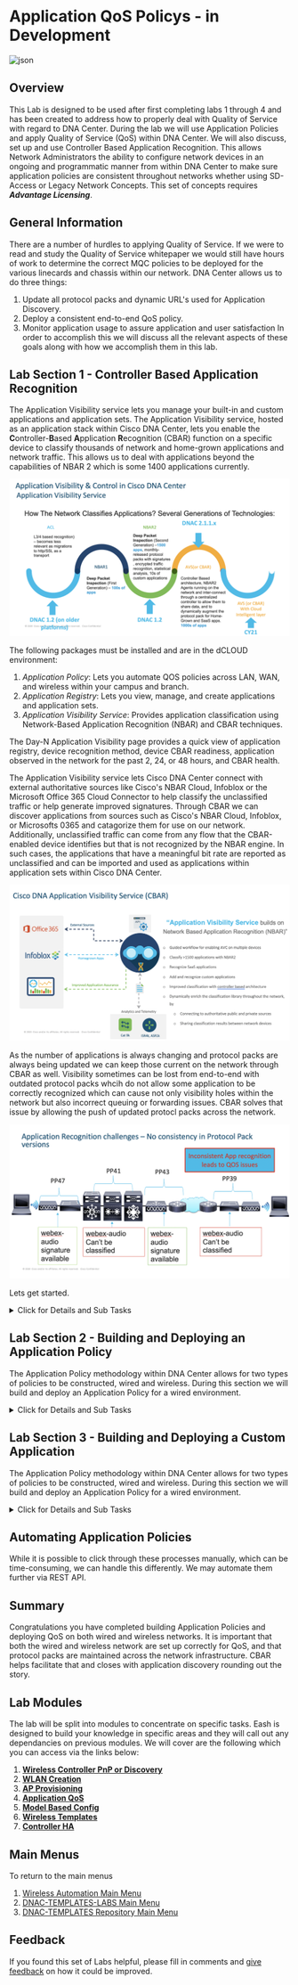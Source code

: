 # Application QoS Policys - in Development
![json](./images/module4-applicationqos/underconstruction.png?raw=true "Import JSON")
## Overview
This Lab is designed to be used after first completing labs 1 through 4 and has been created to address how to properly deal with Quality of Service with regard to DNA Center. During the lab we will use Application Policies and apply Quality of Service (QoS) within DNA Center. We will also discuss, set up and use Controller Based Application Recognition. This allows Network Administrators the ability to configure network devices in an ongoing and programmatic manner from within DNA Center to make sure application policies are consistent throughout networks whether using SD-Access or Legacy Network Concepts. This set of concepts requires ***Advantage Licensing***.

## General Information
There are a number of hurdles to applying Quality of Service. If we were to read and study the Quality of Service whitepaper we would still have hours of work to determine the correct MQC policies to be deployed for the various linecards and chassis within our network. DNA Center allows us to do three things:
1. Update all protocol packs and dynamic URL's used for Application Discovery.
2. Deploy a consistent end-to-end QoS policy.
3. Monitor application usage to assure application and user satisfaction
In order to accomplish this we will discuss all the relevant aspects of these goals along with how we accomplish them in this lab.

## Lab Section 1 - Controller Based Application Recognition
The Application Visibility service lets you manage your built-in and custom applications and application sets. The Application Visibility service, hosted as an application stack within Cisco DNA Center, lets you enable the **C**ontroller-**B**ased **A**pplication **R**ecognition (CBAR) function on a specific device to classify thousands of network and home-grown applications and network traffic. This allows us to deal with applications beyond the capabilities of NBAR 2 which is some 1400 applications currently. 

![json](./images/module4-applicationqos/CBAR.png?raw=true "Import JSON")

The following packages must be installed and are in the dCLOUD environment:
1. *Application Policy*: Lets you automate QOS policies across LAN, WAN, and wireless within your campus and branch.
2. *Application Registry*: Lets you view, manage, and create applications and application sets.
3. *Application Visibility Service*: Provides application classification using Network-Based Application Recognition (NBAR) and CBAR techniques.

The Day-N Application Visibility page provides a quick view of application registry, device recognition method, device CBAR readiness, application observed in the network for the past 2, 24, or 48 hours, and CBAR health.

The Application Visibility service lets Cisco DNA Center connect with external authoritative sources like Cisco's NBAR Cloud, Infoblox or the Microsoft Office 365 Cloud Connector to help classify the unclassified traffic or help generate improved signatures. Through CBAR we can discover applications from sources such as Cisco's NBAR Cloud, Infoblox, or Microsofts 0365 and catagorize them for use on our network. Additionally, unclassified traffic can come from any flow that the CBAR-enabled device identifies but that is not recognized by the NBAR engine. In such cases, the applications that have a meaningful bit rate are reported as unclassified and can be imported and used as applications within application sets within Cisco DNA Center.

![json](./images/module4-applicationqos/CBAR-Sources.png?raw=true "Import JSON")

As the number of applications is always changing and protocol packs are always being updated we can keep those current on the network through CBAR as well. Visibility sometimes can be lost from end-to-end with outdated protocol packs whcih do not allow some application to be correctly recognized which can cause not only visibility holes within the network but also incorrect queuing or forwarding issues. CBAR solves that issue by allowing the push of updated protocl packs across the network.

![json](./images/module4-applicationqos/CBAR-ProtocolPacks.png?raw=true "Import JSON")

Lets get started.

<details closed>
<summary> Click for Details and Sub Tasks</summary>

### Step 1 - ***Enabling Controller Based Application Recognition***
The first step will be to enable the CBAR service. During the course of this operation we will enable CBAR on the switch, as well as instantiate feeds and connect with external authoritative sources at Cisco and Microsofts 0365.

1. Navigate to the **Application Visibility** within DNA Center through the menu *Provision>Services>Application Visibility*.
   ![json](./images/module4-applicationqos/DNAC-CBAR-Navigation.png?raw=true "Import JSON")
2. In the Application Visibility page, click Next. A pop-up window for enabling the Application Visibility service appears. Click Yes in the pop-up window to enable CBAR on Cisco DNA Center.
   ![json](./images/module4-applicationqos/DNAC-CBAR-Enable.png?raw=true "Import JSON")
3. Check the Enable CBAR on all Ready Devices check box or choose the switch within CBAR Readiness Status in Ready state. Click Next to enable CBAR on the devices.
   ![json](./images/module4-applicationqos/DNAC-CBAR-EnableDevice.png?raw=true "Import JSON")
4. We will now configure the external authoritative sources:
   #### NBAR Cloud
   1. First we will connect to Cisco's NBAR Cloud. First select **Configure** under *NBAR Cloud*. Then click the **Cisco API Console** to configure the connection on the Cisco side.
      ![json](./images/module4-applicationqos/DNAC-CBAR-NBARCLOUD.png?raw=true "Import JSON")
   2. A new browser tab should open after authenticaiton to the **Cisco API COnsole**. This allows you to configure multiple connections to various API services within Cisco. Click **Register a New App**
      ![json](./images/module4-applicationqos/DNAC-NBARCLOUDAPI.png?raw=true "Import JSON")
   3. On the next page name your **Application** which in our case will be `DCLOUD DNAC`
      ![json](./images/module4-applicationqos/DNAC-NBARCLOUD-1.png?raw=true "Import JSON")
   4. Scroll down and **select all the checkboxes** including the **acceptance of terms** and click the **Register** button
      ![json](./images/module4-applicationqos/DNAC-NBARCLOUD-2.png?raw=true "Import JSON")
   5. A success page should appear. Click the **My Keys & Apps** link within it.
      ![json](./images/module4-applicationqos/DNAC-NBARCLOUD-SUCCESS.png?raw=true "Import JSON")
   6. You will then select the *Application* tab and from it the **Application Name**, as well as the **Key** and the **Client Secret** and one by one copy them into the previous window
      ![json](./images/module4-applicationqos/DNAC-NBARCLOUD-SVC.png?raw=true "Import JSON")
   7. Ensure that the Service is **Enabled** that the **Client ID** AKA **Key** is entered along with the **Client Secret**. Additionally enter the **Organization Name** aka the **Application** and click **Save**.
      ![json](./images/module4-applicationqos/DNAC-CBAR-NBARCLOUD_SETTINGS.png?raw=true "Import JSON")
   #### MS Office O365 Cloud
   1. To Enable the MS Office 365 Cloud connector enable the selector switch
      ![json](./images/module4-applicationqos/DNAC-CBAR-0365.png?raw=true "Import JSON")
   2. Click Yes on the popup to enable the connection and click **Finish** to finish enabing the service
      ![json](./images/module4-applicationqos/DNAC-CBAR-0365-YES.png?raw=true "Import JSON")
5. At this point CBAR application will display.
   ![json](./images/module4-applicationqos/DNAC-CBAR.png?raw=true "Import JSON")

### Step 2 - ***Updating Protocol Packs***
Within the CBAR Application, we will now update the protocol pack for the **ACCESS-C9300-1-ASW** switch. 

1. To initiate the *Protocol Pack Update* select the device to be updated, and then click the *Update Protocol Pack* and then submenu *Selected Devices*
   ![json](./images/module4-applicationqos/DNAC-Device-Update.png?raw=true "Import JSON")
2. In the Pop-up that appears select the **update** link beside the version that you wish to update to, and then click **Yes** to initiate it.
   ![json](./images/module4-applicationqos/DNAC-Device-Select-Pack.png?raw=true "Import JSON")
3. On the CBAR Application Portal the protocol pack will show as *updating*.
   ![json](./images/module4-applicationqos/DNAC-Protocol-Updating.png?raw=true "Import JSON")
3. Eventually the protocol pack will show as *updated*.
   ![json](./images/module4-applicationqos/DNAC-Protocol-Updating.png?raw=true "Import JSON")

</details>

## Lab Section 2 - Building and Deploying an Application Policy
The Application Policy methodology within DNA Center allows for two types of policies to be constructed, wired and wireless. During this section we will build and deploy an Application Policy for a wired environment.

<details closed>
<summary> Click for Details and Sub Tasks</summary>

### Step 1 - ***Build Application Policy Draft***
1. Navigate to **Application Policy** within DNA Center through the menu *Policy>Application*.
   ![json](./images/module4-applicationqos/DNAC-AppPolicyNavigate.png?raw=true "Import JSON")
2. In the Application Policy page, click **Add Policy**. 
   ![json](./images/module4-applicationqos/DNAC-AppPolicy-0-Start.png?raw=true "Import JSON")
3. Enter `DNAC-Template-Lab` as the name for the Application Policy Name.
   ![json](./images/module4-applicationqos/DNAC-AppPolicy-1-Name.png?raw=true "Import JSON")
   #### Site to Apply Policy
4. Click the **Site** and then on the popup on the right click **Edit Scope**
   ![json](./images/module4-applicationqos/DNAC-AppPolicy-2-Site.png?raw=true "Import JSON")
5. Put a tick next to *Floor 1*. Click **Save**  
   ![json](./images/module4-applicationqos/DNAC-AppPolicy-3-SiteEdit.png?raw=true "Import JSON")
6. Please note that the gear icon you may have noticed on the right of the floor allows access to either exclude devices or interfaces from the QoS Policy should it be required. 
   ![json](./images/module4-applicationqos/DNAC-AppPolicy-4-SiteExclude.png?raw=true "Import JSON")
   #### Queuing Policy to Apply
7. Click the **CVD_QUEUING_PROFILE** link to open the Queuing Profile Editor.
   ![json](./images/module4-applicationqos/DNAC-AppPolicy-5-Queue.png?raw=true "Import JSON")
8. If you wished to deviate from the CVD Queuing Profile you could click **Add Profile**
   ![json](./images/module4-applicationqos/DNAC-AppPolicy-6-QueueCVD.png?raw=true "Import JSON")
9. Within the Queuing Profile Editor you would name the new profile and then adjust the sliders to set your queuing policy. Once complete you would click **Select** to use that policy. We will not deviate from the CVD standard at this time so click **Cancel**.
   ![json](./images/module4-applicationqos/DNAC-AppPolicy-7-QueueCustom.png?raw=true "Import JSON")
   #### Host Tracking
10. Click the **Host Tracking Slider** to allow for QoS policy to work with endpoint mobility. When host tracking is turned on, Cisco DNA Center tracks the connectivity of the collaboration endpoints within the site scope and automatically reconfigures the ACL entries when the collaboration endpoints connect to the network or move from one interface to another. 
   ![json](./images/module4-applicationqos/DNAC-AppPolicy-8-Tracking.png?raw=true "Import JSON")
   #### Saving Draft Policy
11. At this point we could save a copy of the Application Policy by selecting the three dots beside Deploy a pop up menu will appear.
   ![json](./images/module4-applicationqos/DNAC-AppPolicy-8.5-Menu.png?raw=true "Import JSON")
12. Click **Save Draft** from the pop up menu 
   ![json](./images/module4-applicationqos/DNAC-AppPolicy-9-SaveDraft.png?raw=true "Import JSON")
### Step 2 - ***Deploying Application Policy***
   #### Preview Policy
1. Click the three dots beside Deploy a pop up menu will appear.
   ![json](./images/module4-applicationqos/DNAC-AppPolicy-8.5-Menu.png?raw=true "Import JSON")
2. Click **Preview** on the popup menu to preview the policy.
   ![json](./images/module4-applicationqos/DNAC-AppPolicy-10-PreviewStart.png?raw=true "Import JSON")
3. Click **Generate** on the popup on the right to generate the policy.
   ![json](./images/module4-applicationqos/DNAC-AppPolicy-11-PreviewGenerate.png?raw=true "Import JSON")
4. Click **View** on the popup on the right to view the policy.
   ![json](./images/module4-applicationqos/DNAC-AppPolicy-12-PreviewView.png?raw=true "Import JSON")
5. Take a look at the policy in the popup on the right.
   ![json](./images/module4-applicationqos/DNAC-AppPolicy-13-Preview.png?raw=true "Import JSON")
   #### Deploy Policy
6. Click the **Deploy** and click **Yes** on the pop up that will appear.
   ![json](./images/module4-applicationqos/DNAC-AppPolicy-14-Deploy.png?raw=true "Import JSON")
7. Click the **Apply** on the pop up on the right that will appear. You could alternatively schedule this task.
   ![json](./images/module4-applicationqos/DNAC-AppPolicy-15-Apply.png?raw=true "Import JSON")
8. Another pop up will appear with the word *configuring* to symbolize the policy push.
   ![json](./images/module4-applicationqos/DNAC-AppPolicy-16-Configuring.png?raw=true "Import JSON")
9. The word *Success* should be displayed shortly after to symbolize the policy has been pushed. Click the Success link to view the deployed policy.
   ![json](./images/module4-applicationqos/DNAC-AppPolicy-17-Success.png?raw=true "Import JSON")
10. Another pop up will appear with the deployed policy which has been pushed.
   ![json](./images/module4-applicationqos/DNAC-AppPolicy-18-DeployedPolicy.png?raw=true "Import JSON")
11. After closing the popups you will notice two elements in the Application Policy page. The Draft Policy which can be reused and the Policy as pushed to the site..
   ![json](./images/module4-applicationqos/DNAC-AppPolicy-19-DraftAndPolicy.png?raw=true "Import JSON")

At this point you have successfully pushed a CVD QoS Policy to the network.

</details>

## Lab Section 3 - Building and Deploying a Custom Application
The Application Policy methodology within DNA Center allows for two types of policies to be constructed, wired and wireless. During this section we will build and deploy an Application Policy for a wired environment.

<details closed>
<summary> Click for Details and Sub Tasks</summary>

### Step 1 - ***Building a Custom Application***
1. Navigate to **Application Sets** within DNA Center from the Application Policies tab select **Application Sets** and then the redirect.
   ![json](./images/module4-applicationqos/DNAC-AppPolicy-1-Start.png?raw=true "Import JSON")
2. In the Application Set page, click **Add Application Set**. 
   ![json](./images/module4-applicationqos/DNAC-AppPolicy-2-AppSet-Add.png?raw=true "Import JSON")
3. In the Add Application Set pop up, enter `DNAC-Template-Lab` as the **Application Set Name** then click **Save**. 
   ![json](./images/module4-applicationqos/DNAC-AppPolicy-3-AppSet-Save.png?raw=true "Import JSON")
4. Click the **Application** tab then click **Add Application**. 
   ![json](./images/module4-applicationqos/DNAC-AppPolicy-4-App.png?raw=true "Import JSON")
5. In the Add Application Pop Up:
   1. Enter `DNAC-Template-Lab-VUDU` as the Application Name.
   2. Select **URL** then enter `www.vudu.com`.
   3. Click the dropdown for Application Set.
   ![json](./images/module4-applicationqos/DNAC-AppPolicy-5-App-Add.png?raw=true "Import JSON")
6. Enter **DNA** in the search bar and click the Application Set **DNAC-Template-Lab**. 
   ![json](./images/module4-applicationqos/DNAC-AppPolicy-6-App-AppSet.png?raw=true "Import JSON")
7. Click the dropdown for *Traffic Class* then choose **Multimedia Streaming**. 
   ![json](./images/module4-applicationqos/DNAC-AppPolicy-7-App-Class.png?raw=true "Import JSON")
8. Click **Save** on the Add Application Pop Up. 
   ![json](./images/module4-applicationqos/DNAC-AppPolicy-8-App-Save.png?raw=true "Import JSON")
9. Click **Application Set** then expand the **DNAC-Template-Lab** Application Set to see how it looks. 
   ![json](./images/module4-applicationqos/DNAC-AppPolicy-9-AppSet-Final.png?raw=true "Import JSON")

### Step 2 - ***Deploying a Custom Application***
1. Navigate to **Application Policy** within DNA Center through the menu *Policy>Application*.
   ![json](./images/module4-applicationqos/DNAC-AppPolicyNavigate.png?raw=true "Import JSON")
2. Click on the Application Policy then **Actions** and **Edit** from the submenu. 
   ![json](./images/module4-applicationqos/DNAC-AppPolicy-10-Edit.png?raw=true "Import JSON")
3. Click **Unassigned Applications** to expand it. 
   ![json](./images/module4-applicationqos/DNAC-AppPolicy-11-UnAssign.png?raw=true "Import JSON")
4. Click and hold the application set **DNAC-Template-Lab** and drag it to the Default section. 
   ![json](./images/module4-applicationqos/DNAC-AppPolicy-12-Drag.png?raw=true "Import JSON")
5. Drop the application set **DNAC-Template-Lab** in the Default Section then click **Deploy** 
   ![json](./images/module4-applicationqos/DNAC-AppPolicy-13-Drop.png?raw=true "Import JSON")
6. Click **Apply** to deploy the policy. 
   ![json](./images/module4-applicationqos/DNAC-AppPolicy-14-Apply.png?raw=true "Import JSON")
7. Another pop up will appear with the word *configuring* to symbolize the policy push.
   ![json](./images/module4-applicationqos/DNAC-AppPolicy-15-Configure.png?raw=true "Import JSON")
9. The word *Success* should be displayed shortly after to symbolize the policy has been pushed. Click the Success link to view the deployed policy.
   ![json](./images/module4-applicationqos/DNAC-AppPolicy-16-Success.png?raw=true "Import JSON")
10. Another pop up will appear with the deployed policy which has been pushed.
   ![json](./images/module4-applicationqos/DNAC-AppPolicy-17-Final.png?raw=true "Import JSON")

At this point you have successfully built and deployed a custom Application within a QoS Policy.

</details>

## Automating Application Policies
While it is possible to click through these processes manually, which can be time-consuming, we can handle this differently. We may automate them further via REST API.

## Summary
Congratulations you have completed building Application Policies and deploying QoS on both wired and wireless networks. It is important that both the wired and wireless network are set up correctly for QoS, and that protocol packs are maintained across the network infrastructure. CBAR helps facilitate that and closes with application discovery rounding out the story.

## Lab Modules
The lab will be split into modules to concentrate on specific tasks. Eash is designed to build your knowledge in specific areas and they will call out any dependancies on previous modules. We will cover are the following which you can access via the links below:

1. [**Wireless Controller PnP or Discovery**](./module1-ctrlpnpdiscovery.md)
2. [**WLAN Creation**](./module2-wlans.md)
3. [**AP Provisioning**](./module3-approvisioning.md)
4. [**Application QoS**](./module4-applicationqos.md)
5. [**Model Based Config**](./module5-modelbasedconfig.md)
6. [**Wireless Templates**](./module6-wirelesstemplates.md)
7. [**Controller HA**](./module3-controllerha.md)

## Main Menus
To return to the main menus
1. [Wireless Automation Main Menu](./README.md)
2. [DNAC-TEMPLATES-LABS Main Menu](../README.md)
3. [DNAC-TEMPLATES Repository Main Menu](../../README.md)

## Feedback
If you found this set of Labs helpful, please fill in comments and [give feedback](https://app.smartsheet.com/b/form/f75ce15c2053435283a025b1872257fe) on how it could be improved.
